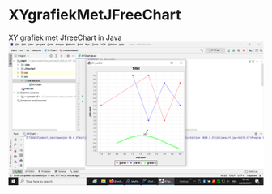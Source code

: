 # XYgrafiekMetJFreeChart
XY grafiek met JfreeChart in Java
![](https://github.com/DeCocks/XYgrafiekMetJFreeChart/blob/main/Screenshot%20(228).png)
